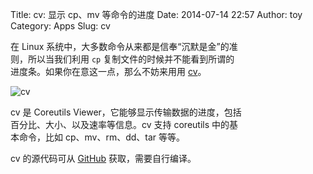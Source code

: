 Title: cv: 显示 cp、mv 等命令的进度
Date: 2014-07-14 22:57
Author: toy
Category: Apps
Slug: cv

在 Linux 系统中，大多数命令从来都是信奉“沉默是金”的准  
则，所以当我们利用 `cp` 复制文件的时候并不能看到所谓的  
进度条。如果你在意这一点，那么不妨来用用 [cv][c]。

![cv](https://linuxtoy.org/img/2014/07/cv.png)

cv 是 Coreutils Viewer，它能够显示传输数据的进度，包括  
百分比、大小、以及速率等信息。cv 支持 coreutils 中的基  
本命令，比如 cp、mv、rm、dd、tar 等等。

cv 的源代码可从 [GitHub][g] 获取，需要自行编译。

[c]: https://github.com/Xfennec/cv  
[g]: https://github.com/Xfennec/cv

